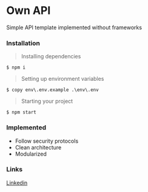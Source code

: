 # Own API

Simple API template implemented without frameworks

### Installation

> Installing dependencies

`$ npm i`

> Setting up environment variables

`$ copy env\.env.example .\env\.env`

> Starting your project

`$ npm start`

### Implemented

- Follow security protocols
- Clean architecture
- Modularized

### Links

[Linkedin](https://www.linkedin.com/in/andregouveamaciel/)


